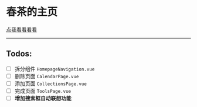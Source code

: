 # 春茶的主页

[点我看看看看](https://homepage.chuncha-nya.tk/)

---

## Todos:
- [ ] 拆分组件 `HomepageNavigation.vue`
- [ ] 删除页面 `CalendarPage.vue`
- [ ] 添加页面 `CollectionsPage.vue`
- [ ] 完成页面 `ToolsPage.vue`
- [ ] **增加搜索框自动联想功能**